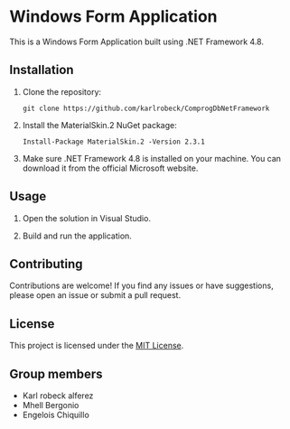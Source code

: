 # Windows Form Application

This is a Windows Form Application built using .NET Framework 4.8.

## Installation

1. Clone the repository:

    ```shell
    git clone https://github.com/karlrobeck/ComprogDbNetFramework
    ```

2. Install the MaterialSkin.2 NuGet package:

    ```shell
    Install-Package MaterialSkin.2 -Version 2.3.1
    ```

3. Make sure .NET Framework 4.8 is installed on your machine. You can download it from the official Microsoft website.

## Usage

1. Open the solution in Visual Studio.

2. Build and run the application.

## Contributing

Contributions are welcome! If you find any issues or have suggestions, please open an issue or submit a pull request.

## License

This project is licensed under the [MIT License](LICENSE).

## Group members

- Karl robeck alferez
- Mhell Bergonio
- Engelois Chiquillo